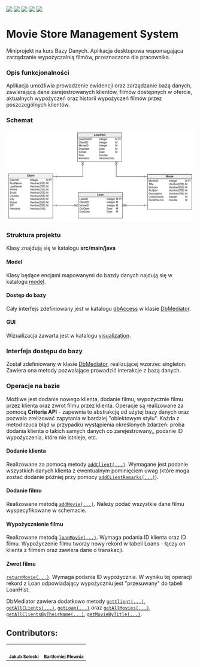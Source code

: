 [![](https://img.shields.io/badge/Maven-4.0.0-red)](https://maven.apache.org)
[![](https://img.shields.io/badge/Project_Lombok-1.18.12-green)](https://mvnrepository.com/artifact/org.projectlombok/lombok)
[![](https://img.shields.io/badge/Hibernate-5.4.11-yellow)](https://mvnrepository.com/artifact/org.hibernate/hibernate-core)
[![](https://img.shields.io/badge/PostgreSQL-42.2.12-%2346A9EE)](https://mvnrepository.com/artifact/org.postgresql/postgresql)
[![](https://img.shields.io/badge/JavaFX-14.0.1-blue)](https://openjfx.io/)



# Movie Store Management System
Miniprojekt na kurs Bazy Danych. 
Aplikacja desktopowa wspomagająca zarządzanie wypożyczalnią filmów, przeznaczona dla pracownika.  

### Opis funkcjonalności
Aplikacja umożliwia prowadzenie ewidencji oraz zarządzanie bazą danych, zawierającą dane zarejestrowanych klientów, filmów dostępnych w ofercie, aktualnych wypożyczeń oraz historii wypożyczeń filmów przez poszczególnych kilentów.

### Schemat
![alt text](https://github.com/jakubsolecki/Movie-Store-Managament-System/blob/master/scheme.png)

### Struktura projektu
Klasy znajdują się w katalogu __src/main/java__

#### Model
Klasy będące encjami mapowanymi do bazdy danych najdują się w katalogu [model](https://github.com/jakubsolecki/Movie-Store-Managament-System/tree/master/src/main/java/model).

#### Dostęp do bazy
Cały interfejs zdefiniowany jest w katalogu [dbAccess](https://github.com/jakubsolecki/Movie-Store-Managament-System/tree/master/src/main/java/dbAccess) w klasie [DbMediator](https://github.com/jakubsolecki/Movie-Store-Managament-System/blob/master/src/main/java/dbAccess/DbMediator.java).

#### GUI
Wizualizacja zawarta jest w katalogu [visualization](https://github.com/jakubsolecki/Movie-Store-Managament-System/tree/master/src/main/java/visualization).

### Interfejs dostępu do bazy
Został zdefiniowany w klasie [DbMediator](https://github.com/jakubsolecki/Movie-Store-Managament-System/blob/master/src/main/java/dbAccess/DbMediator.java), realizującej wzorzec singleton. Zawiera ona metody pozwalające prowadzić interakcje z bazą danych.

### Operacje na bazie
Możliwe jest dodanie nowego klienta, dodanie filmu, wypożycznie filmu przez klienta oraz zwrot filmu przez klienta. Operacje są realizowane za pomocą __Criteria API__ - zapewnia to abstrakcję od użytej bazy danych oraz pozwala zrelizować zapytania w bardziej "obiektowym stylu". Każda z metod rzuca błąd w przypadku wystąpienia określonych zdarzeń: próba dodania klienta o takich samych danych co zarejestrowany,, podanie ID wypożyczenia, które nie istnieje, etc.

#### Dodanie klienta
Realizowane za pomocą metody [```addClient(...)```](https://github.com/jakubsolecki/Movie-Store-Managament-System/blob/666ea7287ff6349cba6384b3bfeecab109a3dfc0/src/main/java/dbAccess/DbMediator.java#L36). Wymagane jest podanie wszystkich danych klienta z ewentualnym pominięciem uwag (które moga zostać dodanie później przy pomocy [```addCLientRemarks(...)```](https://github.com/jakubsolecki/Movie-Store-Managament-System/blob/666ea7287ff6349cba6384b3bfeecab109a3dfc0/src/main/java/dbAccess/DbMediator.java#L78)).

#### Dodanie filmu
Realizowane metodą [```addMovie(...)```](https://github.com/jakubsolecki/Movie-Store-Managament-System/blob/666ea7287ff6349cba6384b3bfeecab109a3dfc0/src/main/java/dbAccess/DbMediator.java#L102). Należy podać wszystkie dane filmu wyspecyfikowane w schemacie.

#### Wypożycznienie filmu
Realizowane metodą [```loanMovie(...)```](https://github.com/jakubsolecki/Movie-Store-Managament-System/blob/666ea7287ff6349cba6384b3bfeecab109a3dfc0/src/main/java/dbAccess/DbMediator.java#L138). Wymaga podania ID klienta oraz ID filmu. Wypożyczenie filmu tworzy nowy rekord w tabeli Loans - łączy on klienta z filmem oraz zawiera dane o transkacji.

#### Zwrot filmu
[```returnMovie(...)```](https://github.com/jakubsolecki/Movie-Store-Managament-System/blob/666ea7287ff6349cba6384b3bfeecab109a3dfc0/src/main/java/dbAccess/DbMediator.java#L187). Wymaga podania ID wypożycznia. W wyniku tej operacji rekord z Loan odpowiadający wypożyczniu jest "przesuwany" do tabeli LoanHist.


DbMediator zawiera dodatkowo metody [```getClient(...)```](https://github.com/jakubsolecki/Movie-Store-Managament-System/blob/666ea7287ff6349cba6384b3bfeecab109a3dfc0/src/main/java/dbAccess/DbMediator.java#L271), [```getAllCLients(...)```](https://github.com/jakubsolecki/Movie-Store-Managament-System/blob/666ea7287ff6349cba6384b3bfeecab109a3dfc0/src/main/java/dbAccess/DbMediator.java#L297), [```getLoan(...)```](https://github.com/jakubsolecki/Movie-Store-Managament-System/blob/666ea7287ff6349cba6384b3bfeecab109a3dfc0/src/main/java/dbAccess/DbMediator.java#L238) oraz [```getAllMovies(...)```](https://github.com/jakubsolecki/Movie-Store-Managament-System/blob/666ea7287ff6349cba6384b3bfeecab109a3dfc0/src/main/java/dbAccess/DbMediator.java#L349), [```getAllClientsByTheirName(...)```](https://github.com/jakubsolecki/Movie-Store-Managament-System/blob/666ea7287ff6349cba6384b3bfeecab109a3dfc0/src/main/java/dbAccess/DbMediator.java#L321), [```getMovieByTitle(...)```](https://github.com/jakubsolecki/Movie-Store-Managament-System/blob/666ea7287ff6349cba6384b3bfeecab109a3dfc0/src/main/java/dbAccess/DbMediator.java#L373).

## Contributors:
<table>
  <tr>
    <td align="center"><a href="https://github.com/jakubsolecki"><img src="https://avatars2.githubusercontent.com/u/57220835?s=460&v=4" width="100px;" alt=""/><br /><sub><b>Jakub Solecki</b></sub></a><br /></td>
    <td align="center"><a href="https://github.com/Ilargi12"><img src="https://avatars3.githubusercontent.com/u/45597301?s=460&u=0e984d3e0a187a6fb0b8a776b4754b8ceed2041c&v=4" width="100px;" alt=""/><br /><sub><b>Bartłomiej Plewnia</b></sub></a><br />
    </td>
  </tr>
</table>
